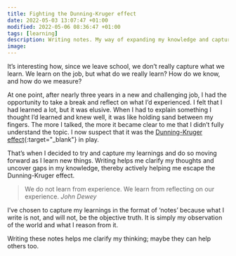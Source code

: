 ```yaml
---
title: Fighting the Dunning-Kruger effect
date: 2022-05-03 13:07:47 +01:00
modified: 2022-05-06 08:36:47 +01:00
tags: [learning]
description: Writing notes. My way of expanding my knowledge and capture what I learn.
image:
---
```


It’s interesting how, since we leave school, we don’t really capture what we learn. We learn on the job, but what do we really learn? How do we know, and how do we measure?

At one point, after nearly three years in a new and challenging job, I had the opportunity to take a break and reflect on what I’d experienced. I felt that I had learned a lot, but it was elusive. When I had to explain something I thought I’d learned and knew well, it was like holding sand between my fingers. The more I talked, the more it became clear to me that I didn’t fully understand the topic. I now suspect that it was the [Dunning-Kruger effect](https://en.wikipedia.org/wiki/Dunning–Kruger_effect){:target="_blank"} in play.

That’s when I decided to try and capture my learnings and do so moving forward as I learn new things. Writing helps me clarify my thoughts and uncover gaps in my knowledge, thereby actively helping me escape the Dunning-Kruger effect.

> We do not learn from experience. We learn from reflecting on our experience.
> <cite>John Dewey</cite>

I’ve chosen to capture my learnings in the format of ‘notes’ because what I write is not, and will not, be the objective truth. It is simply my observation of the world and what I reason from it. 

Writing these notes helps me clarify my thinking; maybe they can help others too.
